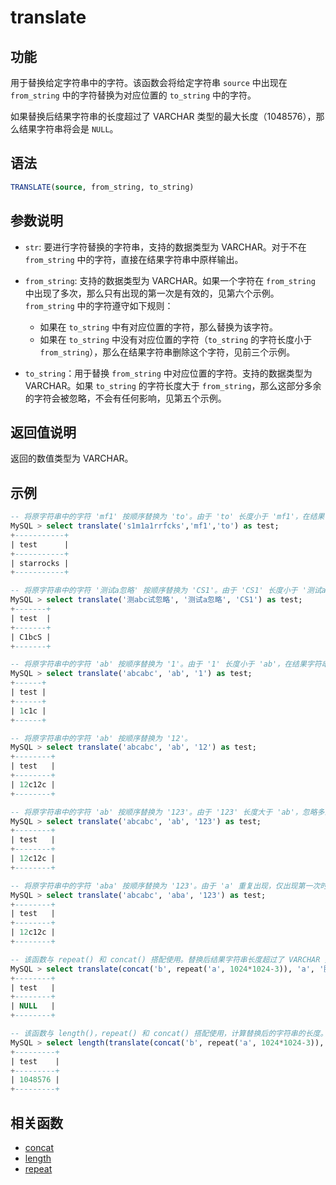 # translate

## 功能

用于替换给定字符串中的字符。该函数会将给定字符串 `source` 中出现在 `from_string` 中的字符替换为对应位置的 `to_string` 中的字符。

如果替换后结果字符串的长度超过了 VARCHAR 类型的最大长度（1048576），那么结果字符串将会是 `NULL`。

## 语法

```SQL
TRANSLATE(source, from_string, to_string)
```

## 参数说明

- `str`: 要进行字符替换的字符串，支持的数据类型为 VARCHAR。对于不在 `from_string` 中的字符，直接在结果字符串中原样输出。

- `from_string`: 支持的数据类型为 VARCHAR。如果一个字符在 `from_string` 中出现了多次，那么只有出现的第一次是有效的，见第六个示例。`from_string` 中的字符遵守如下规则：
  - 如果在 `to_string` 中有对应位置的字符，那么替换为该字符。
  - 如果在 `to_string` 中没有对应位置的字符（`to_string` 的字符长度小于 `from_string`），那么在结果字符串删除这个字符，见前三个示例。

- `to_string`：用于替换 `from_string` 中对应位置的字符。支持的数据类型为 VARCHAR。如果 `to_string` 的字符长度大于 `from_string`，那么这部分多余的字符会被忽略，不会有任何影响，见第五个示例。

## 返回值说明

返回的数值类型为 VARCHAR。

## 示例

```SQL
-- 将原字符串中的字符 'mf1' 按顺序替换为 'to'。由于 'to' 长度小于 'mf1'，在结果字符串中删除字符 '1'。
MySQL > select translate('s1m1a1rrfcks','mf1','to') as test;
+-----------+
| test      |
+-----------+
| starrocks |
+-----------+

-- 将原字符串中的字符 '测试a忽略' 按顺序替换为 'CS1'。由于 'CS1' 长度小于 '测试a忽略'，在结果字符串中删除字符 '忽略'。
MySQL > select translate('测abc试忽略', '测试a忽略', 'CS1') as test;
+-------+
| test  |
+-------+
| C1bcS |
+-------+

-- 将原字符串中的字符 'ab' 按顺序替换为 '1'。由于 '1' 长度小于 'ab'，在结果字符串中删除字符 'b'。
MySQL > select translate('abcabc', 'ab', '1') as test;
+------+
| test |
+------+
| 1c1c |
+------+

-- 将原字符串中的字符 'ab' 按顺序替换为 '12'。
MySQL > select translate('abcabc', 'ab', '12') as test;
+--------+
| test   |
+--------+
| 12c12c |
+--------+

-- 将原字符串中的字符 'ab' 按顺序替换为 '123'。由于 '123' 长度大于 'ab'，忽略多余的字符 '3'。
MySQL > select translate('abcabc', 'ab', '123') as test;
+--------+
| test   |
+--------+
| 12c12c |
+--------+

-- 将原字符串中的字符 'aba' 按顺序替换为 '123'。由于 'a' 重复出现，仅出现第一次时是有效的，即仅能将 'a' 替换成 '1'。
MySQL > select translate('abcabc', 'aba', '123') as test;
+--------+
| test   |
+--------+
| 12c12c |
+--------+

-- 该函数与 repeat() 和 concat() 搭配使用。替换后结果字符串长度超过了 VARCHAR 类型的最大长度，返回 NULL。
MySQL > select translate(concat('b', repeat('a', 1024*1024-3)), 'a', '膨') as test;
+--------+
| test   |
+--------+
| NULL   |
+--------+

-- 该函数与 length()，repeat() 和 concat() 搭配使用，计算替换后的字符串的长度。
MySQL > select length(translate(concat('b', repeat('a', 1024*1024-3)), 'b', '膨')) as test
+---------+
| test    |
+---------+
| 1048576 |
+---------+
```

## 相关函数

- [concat](./concat.md)
- [length](./length.md)
- [repeat](./repeat.md)